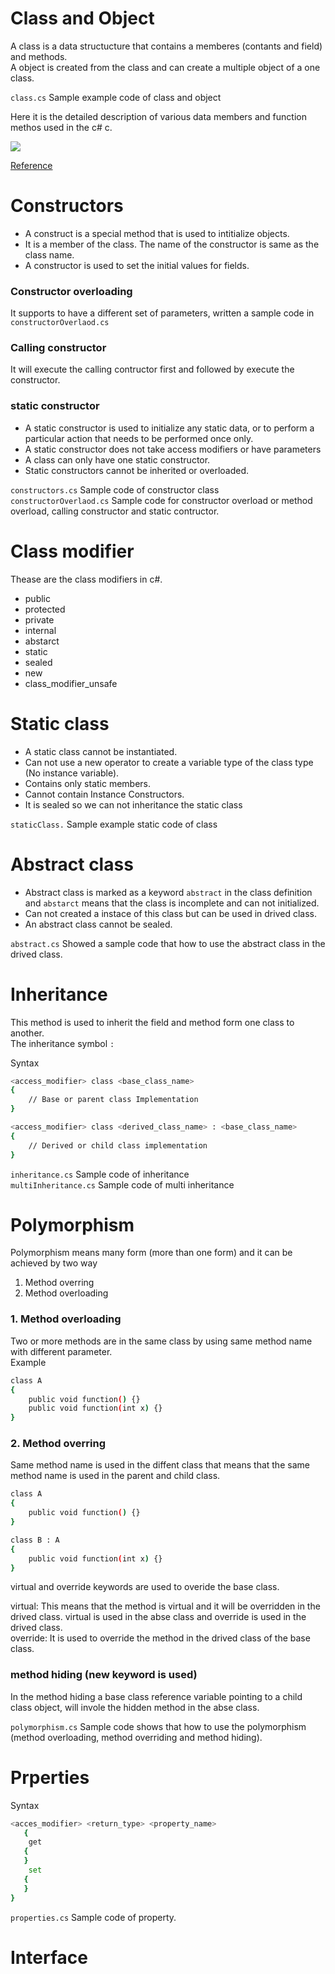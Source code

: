 # Class and Object

A class is a data structucture that contains a memberes (contants and field) and methods.  
A object is created from the class and can create a multiple object of a one class.

`class.cs`  Sample example code of class  and object

Here it is the detailed description of various data members and function methos used in the c# c.  

![](https://github.com/lallaw8809/c-Sharp/blob/main/imgs/class_object.png?raw=true)

 [Reference](https://www.tutlane.com/tutorial/csharp/csharp-classes-and-objects-with-examples#:~:text=In%20c%23%2C%20Classes%20and%20Objects%20are%20interrelated.%20The,class%20to%20access%20the%20defined%20properties%20and%20methods)  
 
# Constructors

- A construct is a special method that is used to intitialize objects.
- It is a member of the class. The name of the constructor is same as the class name.
- A constructor is used to set the initial values for fields.

### Constructor overloading

It supports to have a different set of parameters, written a sample code in `constructorOverlaod.cs`

### Calling constructor

It will execute the calling contructor first and followed by execute the constructor. 

 ### static constructor

- A static constructor is used to initialize any static data, or to perform a particular action that needs to be performed once only.
- A static constructor does not take access modifiers or have parameters
- A class can only have one static constructor.
- Static constructors cannot be inherited or overloaded.

`constructors.cs` Sample code of constructor class  
`constructorOverlaod.cs` Sample code for constructor overload or method overload, calling constructor and static contructor.

# Class modifier

Thease are the class modifiers in c#.

- public   
- protected  
- private  
- internal  
- abstarct   
- static   
- sealed   
- new  
- class_modifier_unsafe  

# Static class

- A static class cannot be instantiated.
- Can not use a new operator to create a variable type of the class type (No instance variable).
- Contains only static members.
- Cannot contain Instance Constructors.
- It is sealed so we can not inheritance the static class

`staticClass.`  Sample example static code of class  

# Abstract class

- Abstract class is marked as a keyword `abstract` in the class definition and `abstarct` means that the class is incomplete and can not initialized. 
- Can not created a instace of this class but can be used in drived class.
- An abstract class cannot be sealed.

`abstract.cs` Showed a sample code that how to use the abstract class in the drived class.  

# Inheritance

This method is used to inherit the field and method form one class to another.  
The inheritance symbol `:`    

Syntax
```sh
<access_modifier> class <base_class_name>
{
    // Base or parent class Implementation
}

<access_modifier> class <derived_class_name> : <base_class_name>
{
    // Derived or child class implementation
}
```

`inheritance.cs` Sample code of inheritance   
`multiInheritance.cs` Sample code of multi inheritance  

# Polymorphism 

Polymorphism means many form (more than one form) and it can be achieved by two way

1. Method overring
2. Method overloading

### 1. Method overloading
Two or more methods are in the same class by using same method name with different parameter.  
Example
```sh
class A
{
    public void function() {}
    public void function(int x) {}
}  
```

### 2. Method overring
Same method name is used in the diffent class that means that the same method name is used in the parent and child class.
```sh
class A
{
    public void function() {}
} 

class B : A
{
    public void function(int x) {}
}
```
virtual and override keywords are used to overide the base class.  

virtual: This means that the method is virtual and it will be overridden in the drived class. virtual is used in the abse class and override is used in the drived class.  
override: It is used to override the method in the drived class of the base class.    

### method hiding (new keyword is used)
In the method hiding a base class reference variable pointing to a child class object, will invole the hidden method in the abse class.  

`polymorphism.cs` Sample code shows that how to use the polymorphism (method overloading, method overriding and method hiding).  

# Prperties

Syntax
```sh
<acces_modifier> <return_type> <property_name>  
   {  
    get  
   {  
   }  
    set  
   {  
   }  
} 
```
`properties.cs` Sample code of property.  

# Interface
